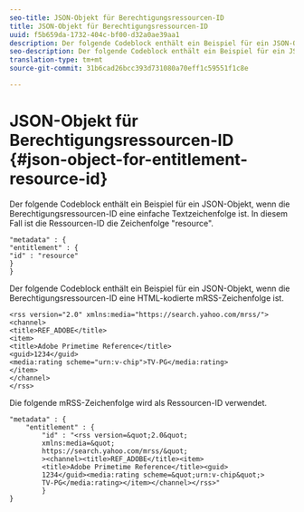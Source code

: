 ```yaml
---
seo-title: JSON-Objekt für Berechtigungsressourcen-ID
title: JSON-Objekt für Berechtigungsressourcen-ID
uuid: f5b659da-1732-404c-bf00-d32a0ae39aa1
description: Der folgende Codeblock enthält ein Beispiel für ein JSON-Objekt, wenn die Berechtigungsressourcen-ID eine einfache Textzeichenfolge ist.
seo-description: Der folgende Codeblock enthält ein Beispiel für ein JSON-Objekt, wenn die Berechtigungsressourcen-ID eine einfache Textzeichenfolge ist.
translation-type: tm+mt
source-git-commit: 31b6cad26bcc393d731080a70eff1c59551f1c8e

---
```



# JSON-Objekt für Berechtigungsressourcen-ID {#json-object-for-entitlement-resource-id}

Der folgende Codeblock enthält ein Beispiel für ein JSON-Objekt, wenn die Berechtigungsressourcen-ID eine einfache Textzeichenfolge ist. In diesem Fall ist die Ressourcen-ID die Zeichenfolge &quot;resource&quot;.

```
"metadata" : { 
"entitlement" : { 
"id" : "resource" 
} 
}
```

Der folgende Codeblock enthält ein Beispiel für ein JSON-Objekt, wenn die Berechtigungsressourcen-ID eine HTML-kodierte mRSS-Zeichenfolge ist.

```
<rss version="2.0" xmlns:media="https://search.yahoo.com/mrss/"> 
<channel> 
<title>REF_ADOBE</title> 
<item> 
<title>Adobe Primetime Reference</title> 
<guid>1234</guid> 
<media:rating scheme="urn:v-chip">TV-PG</media:rating> 
</item> 
</channel> 
</rss>
```

Die folgende mRSS-Zeichenfolge wird als Ressourcen-ID verwendet.

```
"metadata" : { 
    "entitlement" : { 
        "id" : "<rss version=&quot;2.0&quot; 
        xmlns:media=&quot; 
        https://search.yahoo.com/mrss/&quot; 
        ><channel><title>REF_ADOBE</title><item> 
        <title>Adobe Primetime Reference</title><guid> 
        1234</guid><media:rating scheme=&quot;urn:v-chip&quot;> 
        TV-PG</media:rating></item></channel></rss>" 
        } 
} 
```
